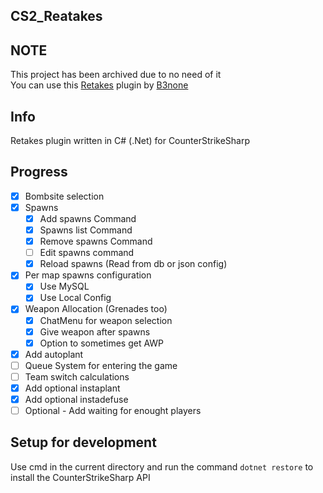 ## CS2_Reatakes

## NOTE 
This project has been archived due to no need of it<br>
You can use this [Retakes](https://github.com/B3none/cs2-retakes) plugin by [B3none](https://github.com/B3none)

## Info

Retakes plugin written in C# (.Net) for CounterStrikeSharp

## Progress

- [x] Bombsite selection
- [x] Spawns
  - [x] Add spawns Command
  - [x] Spawns list Command
  - [x] Remove spawns Command
  - [ ] Edit spawns command
  - [x] Reload spawns (Read from db or json config)
- [x] Per map spawns configuration
  - [x] Use MySQL
  - [x] Use Local Config
- [x] Weapon Allocation (Grenades too)
  - [x] ChatMenu for weapon selection
  - [x] Give weapon after spawns
  - [x] Option to sometimes get AWP
- [x] Add autoplant
- [ ] Queue System for entering the game
- [ ] Team switch calculations
- [x] Add optional instaplant
- [x] Add optional instadefuse
- [ ] Optional - Add waiting for enought players

## Setup for development

Use cmd in the current directory and run the command `dotnet restore` to install the CounterStrikeSharp API
